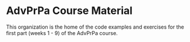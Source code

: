 # AdvPrPa Course Material

This organization is the home of the code examples and exercises for the first part (weeks 1 - 9) of the AdvPrPa course.
